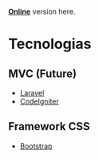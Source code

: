 [**Online**](http://epidemio.orgfree.com/) version here.

# Tecnologias

## MVC (Future)
- [Laravel](https://laravel.com/)
- [CodeIgniter](https://codeigniter.com/)

## Framework CSS
- [Bootstrap](https://getbootstrap.com/)
